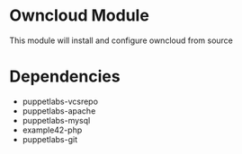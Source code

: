 # Owncloud Module

This module will install and configure owncloud from source

# Dependencies

- puppetlabs-vcsrepo
- puppetlabs-apache
- puppetlabs-mysql
- example42-php
- puppetlabs-git
